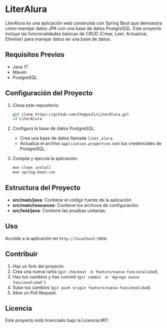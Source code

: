 # LiterAlura

LiterAlura es una aplicación web construida con Spring Boot que demuestra cómo manejar datos JPA con una base de datos PostgreSQL. Este proyecto incluye las funcionalidades básicas de CRUD (Crear, Leer, Actualizar, Eliminar) para manejar datos en una base de datos.

## Requisitos Previos

- Java 17
- Maven
- PostgreSQL

## Configuración del Proyecto

1. Clona este repositorio:
    ```bash
    git clone https://github.com/Chegus21/LiterAlura.git
    cd LiterAlura
    ```

2. Configura la base de datos PostgreSQL:
    - Crea una base de datos llamada `liter_alura`.
    - Actualiza el archivo `application.properties` con tus credenciales de PostgreSQL.

3. Compila y ejecuta la aplicación:
    ```bash
    mvn clean install
    mvn spring-boot:run
    ```

## Estructura del Proyecto

- **src/main/java**: Contiene el código fuente de la aplicación.
- **src/main/resources**: Contiene los archivos de configuración.
- **src/test/java**: Contiene las pruebas unitarias.

## Uso

Accede a la aplicación en `http://localhost:5050`.

## Contribuir

1. Haz un fork del proyecto.
2. Crea una nueva rama (`git checkout -b feature/nueva-funcionalidad`).
3. Haz tus cambios y haz commit (`git commit -m 'Agrega nueva funcionalidad'`).
4. Sube tus cambios (`git push origin feature/nueva-funcionalidad`).
5. Abre un Pull Request.

## Licencia

Este proyecto está licenciado bajo la Licencia MIT.
